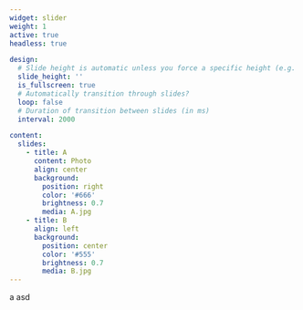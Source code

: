 ```yaml
---
widget: slider
weight: 1
active: true
headless: true

design:
  # Slide height is automatic unless you force a specific height (e.g. '400px')
  slide_height: ''
  is_fullscreen: true
  # Automatically transition through slides?
  loop: false
  # Duration of transition between slides (in ms)
  interval: 2000

content:
  slides:
    - title: A
      content: Photo
      align: center
      background:
        position: right
        color: '#666'
        brightness: 0.7
        media: A.jpg
    - title: B
      align: left
      background:
        position: center
        color: '#555'
        brightness: 0.7
        media: B.jpg
---
```

a
asd
